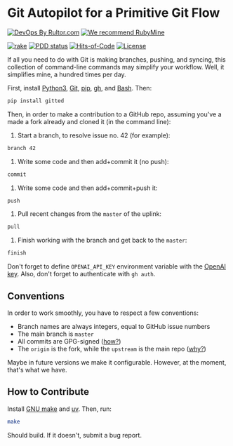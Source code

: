 # Git Autopilot for a Primitive Git Flow

[![DevOps By Rultor.com](https://www.rultor.com/b/yegor256/gitted)](https://www.rultor.com/p/yegor256/gitted)
[![We recommend RubyMine](https://www.elegantobjects.org/rubymine.svg)](https://www.jetbrains.com/ruby/)

[![rake](https://github.com/yegor256/gitted/actions/workflows/uv.yml/badge.svg)](https://github.com/yegor256/gitted/actions/workflows/uv.yml)
[![PDD status](https://www.0pdd.com/svg?name=yegor256/gitted)](https://www.0pdd.com/p?name=yegor256/gitted)
[![Hits-of-Code](https://hitsofcode.com/github/yegor256/gitted)](https://hitsofcode.com/view/github/yegor256/gitted)
[![License](https://img.shields.io/badge/license-MIT-green.svg)](https://github.com/yegor256/gitted/blob/master/LICENSE.txt)

If all you need to do with Git is making branches, pushing, and syncing,
  this collection of command-line commands may simplify your workflow.
Well, it simplifies mine, a hundred times per day.

First, install [Python3], [Git], [pip], [gh], and [Bash]. Then:

```bash
pip install gitted
```

Then, in order to make a contribution to a GitHub repo, assuming
you've a made a fork already and cloned it (in the command line):

1. Start a branch, to resolve issue no. 42 (for example):

```bash
branch 42
```

1. Write some code and then add+commit it (no push):

```bash
commit
```

1. Write some code and then add+commit+push it:

```bash
push
```

1. Pull recent changes from the `master` of the uplink:

```bash
pull
```

1. Finish working with the branch and get back to the `master`:

```bash
finish
```

Don't forget to define `OPENAI_API_KEY` environment variable with the
[OpenAI key].
Also, don't forget to authenticate with `gh auth`.

## Conventions

In order to work smoothly, you have to respect a few conventions:

* Branch names are always integers, equal to GitHub issue numbers
* The main branch is `master`
* All commits are GPG-signed ([how?][gpg])
* The `origin` is the fork, while the `upstream` is the main repo ([why?][fork])

Maybe in future versions we make it configurable.
However, at the moment, that's what we have.

## How to Contribute

Install [GNU make] and [uv]. Then, run:

```bash
make
```

Should build.
If it doesn't, submit a bug report.

[GNU make]: https://www.gnu.org/software/make/
[uv]: https://github.com/astral-sh/uv
[Python3]: https://www.python.org/
[Git]: https://git-scm.com/
[pip]: https://pypi.org/project/pip/
[gh]: https://github.com/cli/cli#installation
[Bash]: https://www.gnu.org/software/bash/
[OpenAI key]: https://platform.openai.com/api-keys
[fork]: https://docs.github.com/en/pull-requests/collaborating-with-pull-requests/working-with-forks/configuring-a-remote-repository-for-a-fork
[gpg]: https://docs.github.com/en/authentication/managing-commit-signature-verification/signing-commits

